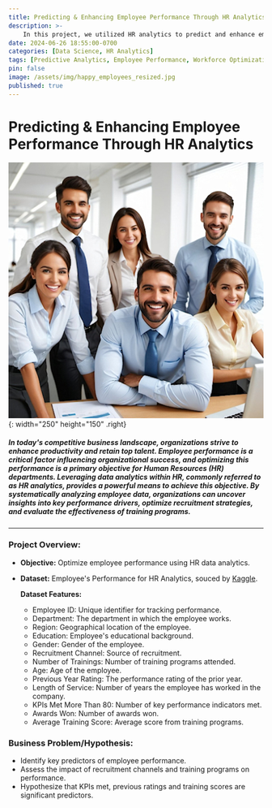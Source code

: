 ```yaml
---
title: Predicting & Enhancing Employee Performance Through HR Analytics
description: >-    
    In this project, we utilized HR analytics to predict and enhance employee performance, leveraging a comprehensive dataset and various machine learning models.
date: 2024-06-26 18:55:00-0700
categories: [Data Science, HR Analytics]
tags: [Predictive Analytics, Employee Performance, Workforce Optimization, Data Driven HR]
pin: false
image: /assets/img/happy_employees_resized.jpg
published: true
---
```


# Predicting & Enhancing Employee Performance Through HR Analytics

![Photo](/assets/img/happy_employees.jpg){: width="250" height="150" .right}

##### In today's competitive business landscape, organizations strive to enhance productivity and retain top talent. Employee performance is a critical factor influencing organizational success, and optimizing this performance is a primary objective for Human Resources (HR) departments. Leveraging data analytics within HR, commonly referred to as HR analytics, provides a powerful means to achieve this objective. By systematically analyzing employee data, organizations can uncover insights into key performance drivers, optimize recruitment strategies, and evaluate the effectiveness of training programs.


***
### Project Overview:
- **Objective:** Optimize employee performance using HR data analytics. 
- **Dataset:** Employee's Performance for HR Analytics, souced by [Kaggle](https://www.kaggle.com/datasets/sanjanchaudhari/employees-performance-for-hr-analytics). 

    **Dataset Features:**
    - Employee ID: Unique identifier for tracking performance.
    - Department: The department in which the employee works.
    - Region: Geographical location of the employee.
    - Education: Employee's educational background.
    - Gender: Gender of the employee.
    - Recruitment Channel: Source of recruitment.
    - Number of Trainings: Number of training programs attended.
    - Age: Age of the employee.
    - Previous Year Rating: The performance rating of the prior year.
    - Length of Service: Number of years the employee has worked in the company.
    - KPIs Met More Than 80: Number of key performance indicators met.
    - Awards Won: Number of awards won.
    - Average Training Score: Average score from training programs.

### Business Problem/Hypothesis:
- Identify key predictors of employee performance.
- Assess the impact of recruitment channels and training programs on performance.
- Hypothesize that KPIs met, previous ratings and training scores are significant predictors.
